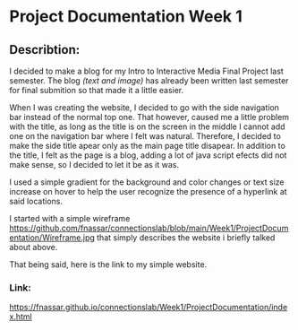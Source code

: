 # Project Documentation Week 1
## Describtion:
I decided to make a blog for my Intro to Interactive Media Final Project last semester. The blog _(text and image)_ has already been written last semester for final submition so that made it a little easier.

When I was creating the website, I decided to go with the side navigation bar instead of the normal top one. That however, caused me a little problem with the title, as long as the title is on the screen in the middle I cannot add one on the navigation bar where I felt was natural. Therefore, I decided to make the side title apear only as the main page title disapear. 
In addition to the title, I felt as the page is a blog, adding a lot of java script efects did not make sense, so I decided to let it be as it was.

I used a simple gradient for the background and color changes or text size increase on hover to help the user recognize the presence of a hyperlink at said locations.

I started with a simple wireframe https://github.com/fnassar/connectionslab/blob/main/Week1/ProjectDocumentation/Wireframe.jpg that simply describes the website i briefly talked about above.

That being said, here is the link to my simple website.
### Link:
https://fnassar.github.io/connectionslab/Week1/ProjectDocumentation/index.html
